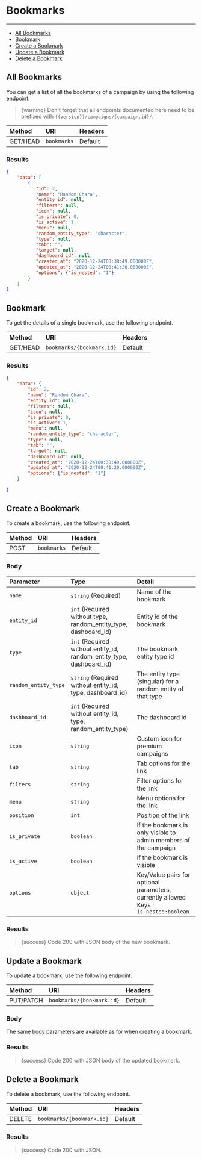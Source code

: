 # Bookmarks

---

- [All Bookmarks](#all-bookmarks)
- [Bookmark](#bookmark)
- [Create a Bookmark](#create-bookmark)
- [Update a Bookmark](#update-bookmark)
- [Delete a Bookmark](#delete-bookmark)

<a name="all-bookmarks"></a>
## All Bookmarks

You can get a list of all the bookmarks of a campaign by using the following endpoint.

> {warning} Don't forget that all endpoints documented here need to be prefixed with `{{version}}/campaigns/{campaign.id}/`.


| Method | URI | Headers |
| :- |   :-   |  :-  |
| GET/HEAD | `bookmarks` | Default |

### Results
```json
{
    "data": [
        {
           "id": 2,
           "name": "Random Chara",
           "entity_id": null,
           "filters": null,
           "icon": null,
           "is_private": 0,
           "is_active": 1,
           "menu": null,
           "random_entity_type": "character",
           "type": null,
           "tab": "",
           "target": null,
           "dashboard_id": null,
           "created_at": "2020-12-24T00:38:49.000000Z",
           "updated_at": "2020-12-24T00:41:20.000000Z",
           "options": {"is_nested": "1"}
        }
    ]
}
```


<a name="bookmark"></a>
## Bookmark

To get the details of a single bookmark, use the following endpoint.

| Method | URI                       | Headers |
| :- |:--------------------------|  :-  |
| GET/HEAD | `bookmarks/{bookmark.id}` | Default |

### Results
```json
{
    "data": {
        "id": 2,
        "name": "Random Chara",
        "entity_id": null,
        "filters": null,
        "icon": null,
        "is_private": 0,
        "is_active": 1,
        "menu": null,
        "random_entity_type": "character",
        "type": null,
        "tab": "",
        "target": null,
        "dashboard_id": null,
        "created_at": "2020-12-24T00:38:49.000000Z",
        "updated_at": "2020-12-24T00:41:20.000000Z",
        "options": {"is_nested": "1"}
    }

}
```


<a name="create-bookmark"></a>
## Create a Bookmark

To create a bookmark, use the following endpoint.

| Method | URI | Headers |
| :- |   :-   |  :-  |
| POST | `bookmarks` | Default |

### Body

| Parameter | Type | Detail                                                                                |
| :- |   :-   |:--------------------------------------------------------------------------------------|
| `name` | `string` (Required) | Name of the bookmark                                                                  |
| `entity_id` | `int` (Required without type, random_entity_type, dashboard_id) | Entity id of the bookmark                                                             |
| `type` | `int` (Required without entity_id, random_entity_type, dashboard_id) | The bookmark entity type id                                                           |
| `random_entity_type` | `string` (Required without entity_id, type, dashboard_id) | The entity type (singular) for a random entity of that type                           |
| `dashboard_id` | `int` (Required without entity_id, type, random_entity_type) | The dashboard id                                                                      |
| `icon` | `string` | Custom icon for premium campaigns                                                     |
| `tab` | `string` | Tab options for the link                                                              |
| `filters` | `string` | Filter options for the link                                                           |
| `menu` | `string` | Menu options for the link                                                             |
| `position` | `int` | Position of the link                                                                  |
| `is_private` | `boolean` | If the bookmark is only visible to admin members of the campaign                      |
| `is_active` | `boolean` | If the bookmark is visible                                                            |
| `options`| `object` | Key/Value pairs for optional parameters, currently allowed Keys : `is_nested:boolean` |

### Results

> {success} Code 200 with JSON body of the new bookmark.


<a name="update-bookmark"></a>
## Update a Bookmark

To update a bookmark, use the following endpoint.

| Method | URI                       | Headers |
| :- |:--------------------------|  :-  |
| PUT/PATCH | `bookmarks/{bookmark.id}` | Default |

### Body

The same body parameters are available as for when creating a bookmark.

### Results

> {success} Code 200 with JSON body of the updated bookmark.


<a name="delete-bookmark"></a>
## Delete a Bookmark

To delete a bookmark, use the following endpoint.

| Method | URI                            | Headers |
| :- |:-------------------------------|  :-  |
| DELETE | `bookmarks/{bookmark.id}` | Default |

### Results

> {success} Code 200 with JSON.
